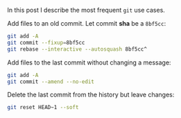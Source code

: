 In this post I describe the most frequent `git` use cases.

Add files to an old commit. Let commit **sha** be a `8bf5cc`:
```bash
git add -A
git commit --fixup=8bf5cc
git rebase --interactive --autosquash 8bf5cc^
```

Add files to the last commit without changing a message:

```bash
git add -A
git commit --amend --no-edit
```

Delete the last commit from the history but leave changes:

```bash
git reset HEAD~1 --soft
```
